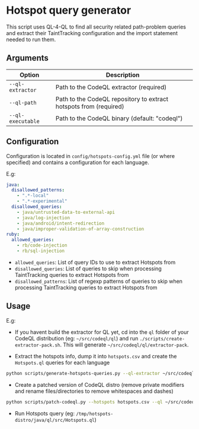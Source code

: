 # Hotspot query generator

This script uses QL-4-QL to find all security related path-problem queries and extract their TaintTracking configuration and the import statement needed to run them.

## Arguments

| Option            | Description                                                       |
| ----------------- | ----------------------------------------------------------------- |
| `--ql-extractor`  | Path to the CodeQL extractor (required)                           |
| `--ql-path`       | Path to the CodeQL repository to extract hotspots from (required) |
| `--ql-executable` | Path to the CodeQL binary (default: "codeql")                     |

## Configuration

Configuration is located in `config/hotspots-config.yml` file (or where specified) and contains a configuration for each language.

E.g:

```yaml
java:
  disallowed_patterns:
    - ".*-local"
    - ".*-experimental"
  disallowed_queries:
    - java/untrusted-data-to-external-api
    - java/log-injection
    - java/android/intent-redirection
    - java/improper-validation-of-array-construction
ruby:
  allowed_queries:
    - rb/code-injection
    - rb/sql-injection
```

- `allowed_queries`: List of query IDs to use to extract Hotspots from
- `disallowed_queries`: List of queries to skip when processing TaintTracking queries to extract Hotspots from
- `disallowed_patterns`: List of regexp patterns of queries to skip when processing TaintTracking queries to extract Hotspots from

## Usage

E.g:

- If you havent build the extractor for QL yet, cd into the `ql` folder of your CodeQL distribution (eg: `~/src/codeql/ql`) and run `./scripts/create-extractor-pack.sh`. This will generate `~/src/codeql/ql/extractor-pack`.

- Extract the hotspots info, dump it into `hotspots.csv` and create the `Hotspots.ql` queries for each language

```bash
python scripts/generate-hotspots-queries.py --ql-extractor ~/src/codeql/ql/extractor-pack --ql-path ~/src/github/codeql
```

- Create a patched version of CodeQL distro (remove private modifiers and rename files/directories to remove whitespaces and dashes)

```bash
python scripts/patch-codeql.py --hotspots hotspots.csv --ql ~/src/codeql --dest /tmp/hotspots-distro --qlpack-version 0.0.1
```

- Run Hotspots query (eg: `/tmp/hotspots-distro/java/ql/src/Hotspots.ql`)
